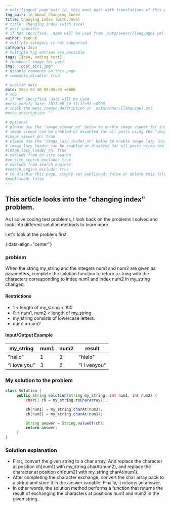 ```yaml
---
# multilingual page pair id, this must pair with translations of this page. (This name must be unique)
lng_pair: id_About_Changing_Index
title: Changing index (with.Java)
# title: Changing index (with.Java)
# post specific
# if not specified, .name will be used from _data/owner/[language].yml
author: Yeonuk
# multiple category is not supported
category: Java
# multiple tag entries are possible
tags: [java, coding test]
# thumbnail image for post
img: ":post_pic1.jpg"
# disable comments on this page
# comments_disable: true

# publish date
date: 2024-02-26 09:00:00 +0900
# seo
# if not specified, date will be used.
#meta_modify_date: 2021-08-10 11:32:53 +0900
# check the meta_common_description in _data/owner/[language].yml
#meta_description: ""

# optional
# please use the "image_viewer_on" below to enable image viewer for individual pages or posts (_posts/ or [language]/_posts folders).
# image viewer can be enabled or disabled for all posts using the "image_viewer_posts: true" setting in _data/conf/main.yml.
#image_viewer_on: true
# please use the "image_lazy_loader_on" below to enable image lazy loader for individual pages or posts (_posts/ or [language]/_posts folders).
# image lazy loader can be enabled or disabled for all posts using the "image_lazy_loader_posts: true" setting in _data/conf/main.yml.
#image_lazy_loader_on: true
# exclude from on site search
#on_site_search_exclude: true
# exclude from search engines
#search_engine_exclude: true
# to disable this page, simply set published: false or delete this file
#published: false
---
```


<!-- outline-start -->

## This article looks into the "changing index" problem.

As I solve coding test problems, I look back on the problems I solved and look into different solution methods to learn more.

Let's look at the problem first.

{:data-align="center"}

<!-- outline-end -->

### problem

When the string my_string and the integers num1 and num2 are given as parameters, complete the solution function to return a string with the characters corresponding to index num1 and index num2 in my_string changed.

#### Restrictions

- 1 < length of my_string < 100
- 0 ≤ num1, num2 < length of my_string
- my_string consists of lowercase letters.
- num1 ≠ num2

#### Input/Output Example

| my_string    | num1 | num2 | result       |
| ------------ | ---- | ---- | ------------ |
| "hello"      | 1    | 2    | "hlelo"      |
| “I love you” | 3    | 6    | "I l veoyou" |

<!-- | start_num | end_num | result |
| --------- | ------- | ------ |
| 10 | 3 | 0 | -->

### My solution to the problem

```java
class Solution {
     public String solution(String my_string, int num1, int num2) {
         char[] ch = my_string.toCharArray();

         ch[num1] = my_string.charAt(num2);
         ch[num2] = my_string.charAt(num1);

         String answer = String.valueOf(ch);
         return answer;
     }
}
```

### Solution explanation

- First, convert the given string to a char array. And replace the character at position ch[num1] with my_string.charAt(num2), and replace the character at position ch[num2] with my_string.charAt(num1).
- After completing the character exchange, convert the char array back to a string and store it in the answer variable. Finally, it returns an answer.
- In other words, the solution method performs a function that returns the result of exchanging the characters at positions num1 and num2 in the given string.
